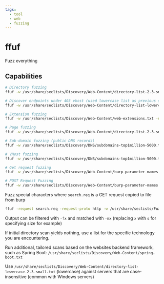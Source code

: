 ```yaml
---
tags:
  - tool
  - web
  - fuzzing
---
```

# ffuf

Fuzz everything

## Capabilities

```bash
# Directory fuzzing
ffuf -w /usr/share/seclists/Discovery/Web-Content/directory-list-2.3-small.txt -u 'http://analysis.htb/FUZZ' -ic

# Discover endpoints under 403 vhost (used lowercase list as previous scans revealed the website to be case insensitive)
ffuf -w /usr/share/seclists/Discovery/Web-Content/directory-list-lowercase-2.3-small.txt -u 'http://internal.analysis.htb/FUZZ' -ic -recursion --recursion-depth 1 -e .php

# Extension fuzzing
ffuf -w /usr/share/seclists/Discovery/Web-Content/web-extensions.txt -u 'http://internal.analysis.htb/dashboard/indexFUZZ'

# Page fuzzing
ffuf -w /usr/share/seclists/Discovery/Web-Content/directory-list-2.3-small.txt -u http://example.com/FUZZ.php -ic

# Sub-domain fuzzing (public DNS records)
ffuf -w /usr/share/seclists/Discovery/DNS/subdomains-top1million-5000.txt -u http://FUZZ.example.com

# VHost fuzzing
ffuf -w /usr/share/seclists/Discovery/DNS/subdomains-top1million-5000.txt -u http://example.com -H 'Host: FUZZ.example.com'

# Get request fuzzing
ffuf -w /usr/share/seclists/Discovery/Web-Content/burp-parameter-names.txt -u http://example.com?FUZZ=key

# POST Request Fuzzing
ffuf -w /usr/share/seclists/Discovery/Web-Content/burp-parameter-names.txt -u http://example.com -X POST -d 'FUZZ=key' -H 'Content-Type: application/x-www-form-urlencoded'
```

Fuzz special characters where `search.req` is a GET request copied to file from burp

```bash
ffuf -request search.req -request-proto http -w /usr/share/seclists/Fuzzing/special-chars.txt
```

Output can be filtered with `-fx` and matched with `-mx` (replacing `x` with `s` for specifying size for example)

If initial directory scan yields nothing, use a list for the specific technology you are encountering.

Run additional, tailored scans based on the websites backend framework, such as Spring Boot: `/usr/share/seclists/Discovery/Web-Content/spring-boot.txt`

Use `/usr/share/seclists/Discovery/Web-Content/directory-list-lowercase-2.3-small.txt` (lowercase) against servers that are case-insensitive (common with Windows servers)